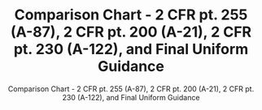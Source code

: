 ---
layout: resources-landing
title: "Comparison Chart - 2 CFR pt. 255 (A-87), 2 CFR pt. 200 (A-21), 2 CFR pt. 230 (A-122), and Final Uniform Guidance"
subtitle: "Comparison Chart - 2 CFR pt. 255 (A-87), 2 CFR pt. 200 (A-21), 2 CFR pt. 230 (A-122), and Final Uniform Guidance"
external_link: https://obamawhitehouse.archives.gov/sites/default/files/omb/fedreg/2013/uniform-guidance-cost-principles-requirements-text-comparison.pdf
filters: federal-financial-assistance uniform-guidance-2-cfr-200 guidance omb 2013
---
